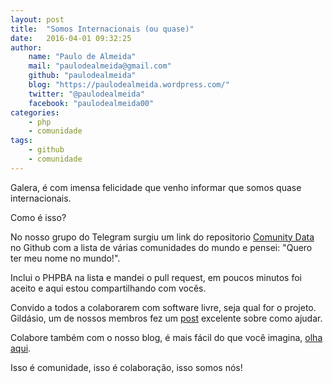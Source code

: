 ```yaml
---
layout: post
title:  "Somos Internacionais (ou quase)"
date:   2016-04-01 09:32:25
author: 
    name: "Paulo de Almeida"
    mail: "paulodealmeida@gmail.com"
    github: "paulodealmeida"
    blog: "https://paulodealmeida.wordpress.com/"
    twitter: "@paulodealmeida"
    facebook: "paulodealmeida00"
categories: 
    - php
    - comunidade
tags: 
    - github
    - comunidade
---
```


Galera, é com imensa felicidade que venho informar que somos quase internacionais.

Como é isso?

No nosso grupo do Telegram surgiu um link do repositorio [Comunity Data](https://github.com/afilina/dev-community-data) no Github com a lista de várias comunidades do mundo e pensei: "Quero ter meu nome no mundo!".

Inclui o PHPBA na lista e mandei o pull request, em poucos minutos foi aceito e aqui estou compartilhando com vocês.

Convido a todos a colaborarem com software livre, seja qual for o projeto. Gildásio, um de nossos membros fez um [post](http://gjuniioor.github.io/blog/contribuindo-projetos-open-source/) excelente sobre como ajudar.

Colabore também com o nosso blog, é mais fácil do que você imagina, [olha aqui](http://phpba.com.br/writing/).

Isso é comunidade, isso é colaboração, isso somos nós!